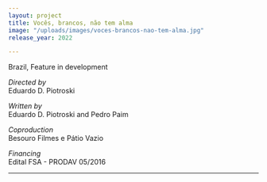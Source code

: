 ```yaml
---
layout: project
title: Vocês, brancos, não tem alma
image: "/uploads/images/voces-brancos-nao-tem-alma.jpg"
release_year: 2022

---
```

Brazil, Feature in development

_Directed by_  
Eduardo D. Piotroski

_Written by_  
Eduardo D. Piotroski and Pedro Paim

_Coproduction_  
Besouro Filmes e Pátio Vazio

_Financing_  
Edital FSA - PRODAV 05/2016

***